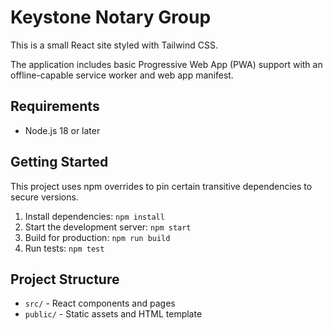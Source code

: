 # Keystone Notary Group

This is a small React site styled with Tailwind CSS.

The application includes basic Progressive Web App (PWA) support with an
offline-capable service worker and web app manifest.

## Requirements

- Node.js 18 or later

## Getting Started

This project uses npm overrides to pin certain transitive dependencies to secure versions.

1. Install dependencies: `npm install`
2. Start the development server: `npm start`
3. Build for production: `npm run build`
4. Run tests: `npm test`

## Project Structure

- `src/` - React components and pages
- `public/` - Static assets and HTML template

